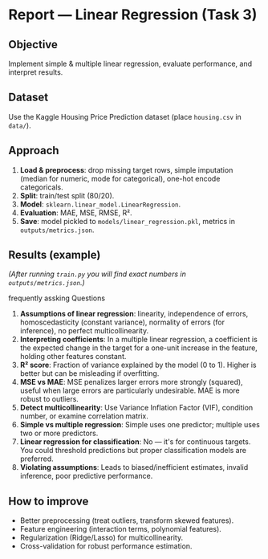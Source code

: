 # Report — Linear Regression (Task 3)

## Objective
Implement simple & multiple linear regression, evaluate performance, and interpret results.

## Dataset
Use the Kaggle Housing Price Prediction dataset (place `housing.csv` in `data/`).

## Approach
1. **Load & preprocess**: drop missing target rows, simple imputation (median for numeric, mode for categorical), one-hot encode categoricals.
2. **Split**: train/test split (80/20).
3. **Model**: `sklearn.linear_model.LinearRegression`.
4. **Evaluation**: MAE, MSE, RMSE, R².
5. **Save**: model pickled to `models/linear_regression.pkl`, metrics in `outputs/metrics.json`.

## Results (example)
*(After running `train.py` you will find exact numbers in `outputs/metrics.json`.)*

 frequently assking Questions 
1. **Assumptions of linear regression**: linearity, independence of errors, homoscedasticity (constant variance), normality of errors (for inference), no perfect multicollinearity.
2. **Interpreting coefficients**: In a multiple linear regression, a coefficient is the expected change in the target for a one-unit increase in the feature, holding other features constant.
3. **R² score**: Fraction of variance explained by the model (0 to 1). Higher is better but can be misleading if overfitting.
4. **MSE vs MAE**: MSE penalizes larger errors more strongly (squared), useful when large errors are particularly undesirable. MAE is more robust to outliers.
5. **Detect multicollinearity**: Use Variance Inflation Factor (VIF), condition number, or examine correlation matrix.
6. **Simple vs multiple regression**: Simple uses one predictor; multiple uses two or more predictors.
7. **Linear regression for classification**: No — it's for continuous targets. You could threshold predictions but proper classification models are preferred.
8. **Violating assumptions**: Leads to biased/inefficient estimates, invalid inference, poor predictive performance.

## How to improve
- Better preprocessing (treat outliers, transform skewed features).
- Feature engineering (interaction terms, polynomial features).
- Regularization (Ridge/Lasso) for multicollinearity.
- Cross-validation for robust performance estimation.
